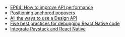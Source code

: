 <!-- daily.dev BOOKMARKS:START -->
- [EP64: How to improve API performance](https://app.daily.dev/posts/oaW0QJuyh?utm_source=rss&utm_medium=bookmarks&utm_campaign=HXokpWzAezAZPdGcYtCZz)
- [Positioning anchored popovers](https://app.daily.dev/posts/agVUbjbJx?utm_source=rss&utm_medium=bookmarks&utm_campaign=HXokpWzAezAZPdGcYtCZz)
- [All the ways to use a Design API](https://app.daily.dev/posts/NUNdFfcWx?utm_source=rss&utm_medium=bookmarks&utm_campaign=HXokpWzAezAZPdGcYtCZz)
- [Five best practices for debugging React Native code](https://app.daily.dev/posts/d3GPBunGx?utm_source=rss&utm_medium=bookmarks&utm_campaign=HXokpWzAezAZPdGcYtCZz)
- [Integrate Paystack and React Native](https://app.daily.dev/posts/UkMJXN7Zb?utm_source=rss&utm_medium=bookmarks&utm_campaign=HXokpWzAezAZPdGcYtCZz)
<!-- daily.dev BOOKMARKS:END -->
